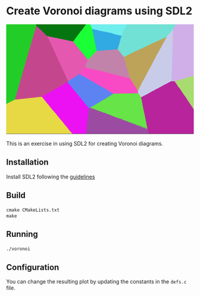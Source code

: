 # Create Voronoi diagrams using SDL2

![voronoi_plot](./voronoi_plot.png)

This is an exercise in using SDL2 for creating Voronoi diagrams.

## Installation

Install SDL2 following the [guidelines](https://wiki.libsdl.org/SDL2/Installation)

## Build

```
cmake CMakeLists.txt
make
```

## Running

`./voronoi`

## Configuration

You can change the resulting plot by updating the constants in the `defs.c` file.
